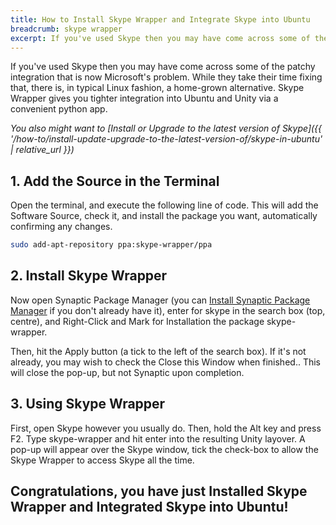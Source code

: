 ```yaml
---
title: How to Install Skype Wrapper and Integrate Skype into Ubuntu
breadcrumb: skype wrapper
excerpt: If you've used Skype then you may have come across some of the patchy integration that is now Microsoft's problem. While they take their time fixing that, there is, in typical Linux fashion, a home-grown alternative. Skype Wrapper gives you tighter integration into Ubuntu and Unity via a convenient python app.
---
```


If you've used Skype then you may have come across some of the patchy integration that is now Microsoft's problem. While they take their time fixing that, there is, in typical Linux fashion, a home-grown alternative. Skype Wrapper gives you tighter integration into Ubuntu and Unity via a convenient python app.

_You also might want to [Install or Upgrade to the latest version of Skype]({{ '/how-to/install-update-upgrade-to-the-latest-version-of/skype-in-ubuntu' | relative_url }})_

## 1. Add the Source in the Terminal

Open the terminal, and execute the following line of code. This will add the Software Source, check it, and install the package you want, automatically confirming any changes.

```bash
sudo add-apt-repository ppa:skype-wrapper/ppa
```

## 2. Install Skype Wrapper

Now open <span class="box">Synaptic Package Manager</span> (you can [Install Synaptic Package Manager](apt:synaptic) if you don't already have it), enter for <span class="box">skype</span> in the search box (top, centre), and <span class="box">Right-Click</span> and <span class="box">Mark for Installation</span> the package <span class="box">skype-wrapper</span>.

Then, hit the <span class="box">Apply</span> button (a tick to the left of the search box). If it's not already, you may wish to check the <span class="box">Close this Window when finished.</span>. This will close the pop-up, but not Synaptic upon completion.

## 3. Using Skype Wrapper

First, open Skype however you usually do. Then, hold the <span class="box">Alt</span> key and press <span class="box">F2</span>. Type <span class="box">skype-wrapper</span> and hit enter into the resulting Unity layover. A pop-up will appear over the Skype window, tick the check-box to allow the Skype Wrapper to access Skype all the time.

## Congratulations, you have just Installed Skype Wrapper and Integrated Skype into Ubuntu!
